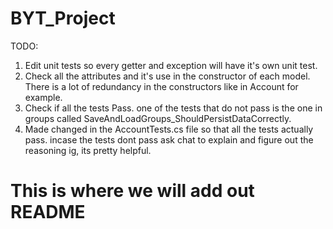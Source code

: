 # BYT_Project
TODO: 
1) Edit unit tests so every getter and exception will have it's own unit test.
2) Check all the attributes and it's use in the constructor of each model. There is a lot of redundancy in the constructors like in Account for example.
3) Check if all the tests Pass. one of the tests that do not pass is the one in groups called SaveAndLoadGroups_ShouldPersistDataCorrectly.
4) Made changed in the AccountTests.cs file so that all the tests actually pass. incase the tests dont pass ask chat to explain and figure out the reasoning ig, its pretty helpful.
# This is where we will add out README
